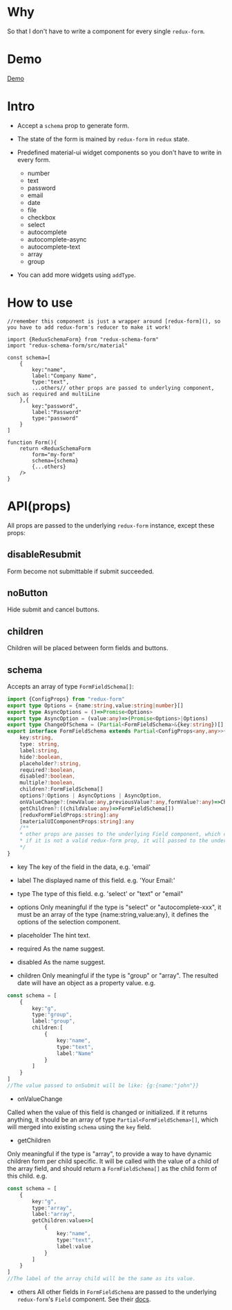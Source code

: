 # Why

So that I don't have to write a component for every single `redux-form`.

# Demo

[Demo](http://demo.buhichan.xyz)

# Intro

- Accept a `schema` prop to generate form.
- The state of the form is mained by `redux-form` in `redux` state.
- Predefined material-ui widget components so you don't have to write in every form.
    - number
    - text
    - password
    - email
    - date
    - file
    - checkbox
    - select
    - autocomplete 
    - autocomplete-async 
    - autocomplete-text
    - array
    - group
        
- You can add more widgets using `addType`.
    
# How to use

```
//remember this component is just a wrapper around [redux-form](), so you have to add redux-form's reducer to make it work!

import {ReduxSchemaForm} from "redux-schema-form"
import "redux-schema-form/src/material"

const schema=[
    {
        key:"name",
        label:"Company Name",
        type:"text",
        ...others// other props are passed to underlying component, such as required and multiLine
    },{
        key:"password",
        label:"Password"
        type:"password"
    }
]

function Form(){
    return <ReduxSchemaForm
        form="my-form" 
        schema={schema}
        {...others}
    />
}

```
    
# API(props)

All props are passed to the underlying `redux-form` instance, except these props:

## disableResubmit
Form become not submittable if submit succeeded.

## noButton
Hide submit and cancel buttons.

## children
Children will be placed between form fields and buttons.

## schema
Accepts an array of type `FormFieldSchema[]`:
```typescript
import {ConfigProps} from "redux-form"
export type Options = {name:string,value:string|number}[]
export type AsyncOptions = ()=>Promise<Options>
export type AsyncOption = (value:any)=>(Promise<Options>|Options)
export type ChangeOfSchema = (Partial<FormFieldSchema>&{key:string})[];
export interface FormFieldSchema extends Partial<ConfigProps<any,any>>{
    key:string,
    type: string,
    label:string,
    hide?:boolean,
    placeholder?:string,
    required?:boolean,
    disabled?:boolean,
    multiple?:boolean,
    children?:FormFieldSchema[]
    options?:Options | AsyncOptions | AsyncOption,
    onValueChange?:(newValue:any,previousValue?:any,formValue?:any)=>ChangeOfSchema|Promise<ChangeOfSchema>,
    getChildren?:((childValue:any)=>FormFieldSchema[])
    [reduxFormFieldProps:string]:any 
    [materialUIComponentProps:string]:any 
    /** 
    * other props are passes to the underlying Field component, which can be any valid redux-form Field props, e.g. validate, normalize, ...;
    * if it is not a valid redux-form prop, it will passed to the underlying widget component, for example, you can add multiLine:true if the type of this field is 'text', which is a prop of material-ui's TextField component.
    */
}
```

- key
The key of the field in the data, e.g. 'email'

- label
The displayed name of this field. e.g. 'Your Email:'

- type
The type of this field. e.g. 'select' or "text" or "email"

- options
Only meaningful if the type is "select" or "autocomplete-xxx", it must be an array of the type {name:string,value:any}, it defines the options of the selection component.

- placeholder
The hint text.

- required
As the name suggest.

- disabled
As the name suggest.

- children
Only meaningful if the type is "group" or "array". The resulted date will have an object as a property value. e.g.
```typescript
const schema = [
    {
        key:"g",
        type:"group",
        label:"group",
        children:[
            {
                key:"name",
                type:"text",
                label:"Name"
            }
        ]
    }
]
//The value passed to onSubmit will be like: {g:{name:"john"}}
```

- onValueChange

Called when the value of this field is changed or initialized. if it returns anything, it should be an array of type `Partial<FormFieldSchema>[]`, which will merged into existing `schema` using the `key` field.

- getChildren

Only meaningful if the type is "array", to provide a way to have dynamic children form per child specific. It will be called with the value of a child of the array field, and should return a `FormFieldSchema[]` as the child form of this child. e.g.
```typescript
const schema = [
    {
        key:"g",
        type:"array",
        label:"array",
        getChildren:value=>[
            {
                key:"name",
                type:"text",
                label:value
            }
        ]
    }
]
//The label of the array child will be the same as its value.
```
- others
All other fields in `FormFieldSchema` are passed to the underlying `redux-form`'s `Field` component. See their [docs](http://redux-form.com/).
